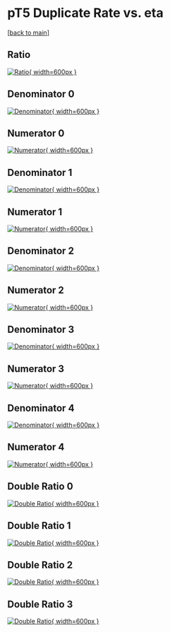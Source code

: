 # pT5 Duplicate Rate vs. eta

[[back to main](./)]



## Ratio

[![Ratio](../mtv/var/pT5_duplrate_eta.png){ width=600px }](../mtv/var/pT5_duplrate_eta.pdf)

## Denominator 0

[![Denominator](../mtv/den/pT5_duplrate_eta_den0.png){ width=600px }](../mtv/den/pT5_duplrate_eta_den0.pdf)

## Numerator 0

[![Numerator](../mtv/num/pT5_duplrate_eta_num0.png){ width=600px }](../mtv/num/pT5_duplrate_eta_num0.pdf)

## Denominator 1

[![Denominator](../mtv/den/pT5_duplrate_eta_den1.png){ width=600px }](../mtv/den/pT5_duplrate_eta_den1.pdf)

## Numerator 1

[![Numerator](../mtv/num/pT5_duplrate_eta_num1.png){ width=600px }](../mtv/num/pT5_duplrate_eta_num1.pdf)

## Denominator 2

[![Denominator](../mtv/den/pT5_duplrate_eta_den2.png){ width=600px }](../mtv/den/pT5_duplrate_eta_den2.pdf)

## Numerator 2

[![Numerator](../mtv/num/pT5_duplrate_eta_num2.png){ width=600px }](../mtv/num/pT5_duplrate_eta_num2.pdf)

## Denominator 3

[![Denominator](../mtv/den/pT5_duplrate_eta_den3.png){ width=600px }](../mtv/den/pT5_duplrate_eta_den3.pdf)

## Numerator 3

[![Numerator](../mtv/num/pT5_duplrate_eta_num3.png){ width=600px }](../mtv/num/pT5_duplrate_eta_num3.pdf)

## Denominator 4

[![Denominator](../mtv/den/pT5_duplrate_eta_den4.png){ width=600px }](../mtv/den/pT5_duplrate_eta_den4.pdf)

## Numerator 4

[![Numerator](../mtv/num/pT5_duplrate_eta_num4.png){ width=600px }](../mtv/num/pT5_duplrate_eta_num4.pdf)

## Double Ratio 0

[![Double Ratio](../mtv/ratio/pT5_duplrate_eta_ratio0.png){ width=600px }](../mtv/ratio/pT5_duplrate_eta_ratio0.pdf)

## Double Ratio 1

[![Double Ratio](../mtv/ratio/pT5_duplrate_eta_ratio1.png){ width=600px }](../mtv/ratio/pT5_duplrate_eta_ratio1.pdf)

## Double Ratio 2

[![Double Ratio](../mtv/ratio/pT5_duplrate_eta_ratio2.png){ width=600px }](../mtv/ratio/pT5_duplrate_eta_ratio2.pdf)

## Double Ratio 3

[![Double Ratio](../mtv/ratio/pT5_duplrate_eta_ratio3.png){ width=600px }](../mtv/ratio/pT5_duplrate_eta_ratio3.pdf)

